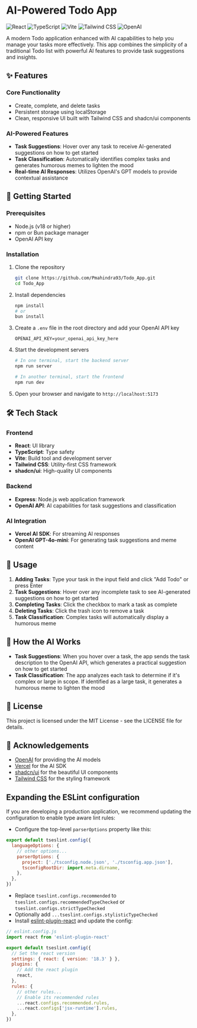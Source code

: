 # AI-Powered Todo App

![React](https://img.shields.io/badge/React-18.3-blue)
![TypeScript](https://img.shields.io/badge/TypeScript-5.6-blue)
![Vite](https://img.shields.io/badge/Vite-6.0-purple)
![Tailwind CSS](https://img.shields.io/badge/Tailwind-3.4-cyan)
![OpenAI](https://img.shields.io/badge/OpenAI-GPT--4.1--nano-green)

A modern Todo application enhanced with AI capabilities to help you manage your tasks more effectively. This app combines the simplicity of a traditional Todo list with powerful AI features to provide task suggestions and insights.

## ✨ Features

### Core Functionality
- Create, complete, and delete tasks
- Persistent storage using localStorage
- Clean, responsive UI built with Tailwind CSS and shadcn/ui components

### AI-Powered Features
- **Task Suggestions**: Hover over any task to receive AI-generated suggestions on how to get started
- **Task Classification**: Automatically identifies complex tasks and generates humorous memes to lighten the mood
- **Real-time AI Responses**: Utilizes OpenAI's GPT models to provide contextual assistance

## 🚀 Getting Started

### Prerequisites
- Node.js (v18 or higher)
- npm or Bun package manager
- OpenAI API key

### Installation

1. Clone the repository
   ```bash
   git clone https://github.com/Pmahindra93/Todo_App.git
   cd Todo_App
   ```

2. Install dependencies
   ```bash
   npm install
   # or
   bun install
   ```

3. Create a `.env` file in the root directory and add your OpenAI API key
   ```
   OPENAI_API_KEY=your_openai_api_key_here
   ```

4. Start the development servers
   ```bash
   # In one terminal, start the backend server
   npm run server
   
   # In another terminal, start the frontend
   npm run dev
   ```

5. Open your browser and navigate to `http://localhost:5173`

## 🛠️ Tech Stack

### Frontend
- **React**: UI library
- **TypeScript**: Type safety
- **Vite**: Build tool and development server
- **Tailwind CSS**: Utility-first CSS framework
- **shadcn/ui**: High-quality UI components

### Backend
- **Express**: Node.js web application framework
- **OpenAI API**: AI capabilities for task suggestions and classification

### AI Integration
- **Vercel AI SDK**: For streaming AI responses
- **OpenAI GPT-4o-mini**: For generating task suggestions and meme content

## 📝 Usage

1. **Adding Tasks**: Type your task in the input field and click "Add Todo" or press Enter
2. **Task Suggestions**: Hover over any incomplete task to see AI-generated suggestions on how to get started
3. **Completing Tasks**: Click the checkbox to mark a task as complete
4. **Deleting Tasks**: Click the trash icon to remove a task
5. **Task Classification**: Complex tasks will automatically display a humorous meme

## 🧠 How the AI Works

- **Task Suggestions**: When you hover over a task, the app sends the task description to the OpenAI API, which generates a practical suggestion on how to get started
- **Task Classification**: The app analyzes each task to determine if it's complex or large in scope. If identified as a large task, it generates a humorous meme to lighten the mood

## 📄 License

This project is licensed under the MIT License - see the LICENSE file for details.

## 🙏 Acknowledgements

- [OpenAI](https://openai.com/) for providing the AI models
- [Vercel](https://vercel.com/) for the AI SDK
- [shadcn/ui](https://ui.shadcn.com/) for the beautiful UI components
- [Tailwind CSS](https://tailwindcss.com/) for the styling framework
## Expanding the ESLint configuration

If you are developing a production application, we recommend updating the configuration to enable type aware lint rules:

- Configure the top-level `parserOptions` property like this:

```js
export default tseslint.config({
  languageOptions: {
    // other options...
    parserOptions: {
      project: ['./tsconfig.node.json', './tsconfig.app.json'],
      tsconfigRootDir: import.meta.dirname,
    },
  },
})
```

- Replace `tseslint.configs.recommended` to `tseslint.configs.recommendedTypeChecked` or `tseslint.configs.strictTypeChecked`
- Optionally add `...tseslint.configs.stylisticTypeChecked`
- Install [eslint-plugin-react](https://github.com/jsx-eslint/eslint-plugin-react) and update the config:

```js
// eslint.config.js
import react from 'eslint-plugin-react'

export default tseslint.config({
  // Set the react version
  settings: { react: { version: '18.3' } },
  plugins: {
    // Add the react plugin
    react,
  },
  rules: {
    // other rules...
    // Enable its recommended rules
    ...react.configs.recommended.rules,
    ...react.configs['jsx-runtime'].rules,
  },
})
```

